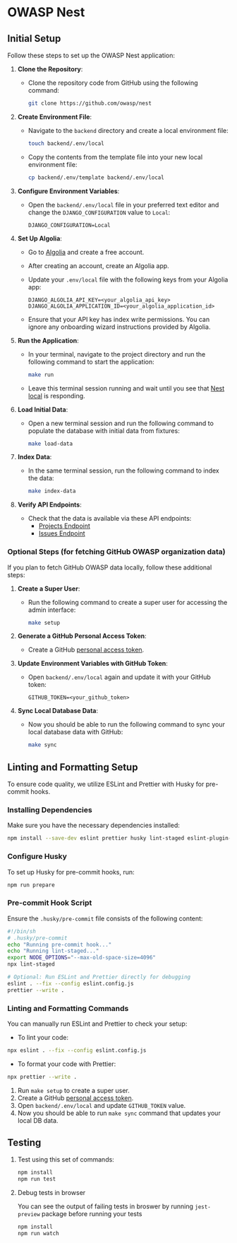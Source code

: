 # OWASP Nest

## Initial Setup

Follow these steps to set up the OWASP Nest application:

1. **Clone the Repository**:
   - Clone the repository code from GitHub using the following command:

     ```bash
     git clone https://github.com/owasp/nest
     ```

1. **Create Environment File**:
   - Navigate to the `backend` directory and create a local environment file:

     ```bash
     touch backend/.env/local
     ```

   - Copy the contents from the template file into your new local environment file:

     ```bash
     cp backend/.env/template backend/.env/local
     ```

1. **Configure Environment Variables**:
   - Open the `backend/.env/local` file in your preferred text editor and change the `DJANGO_CONFIGURATION` value to `Local`:

     ```plaintext
     DJANGO_CONFIGURATION=Local
     ```

1. **Set Up Algolia**:
   - Go to [Algolia](https://www.algolia.com/) and create a free account.
   - After creating an account, create an Algolia app.
   - Update your `.env/local` file with the following keys from your Algolia app:

     ```plaintext
     DJANGO_ALGOLIA_API_KEY=<your_algolia_api_key>
     DJANGO_ALGOLIA_APPLICATION_ID=<your_algolia_application_id>
     ```

   - Ensure that your API key has index write permissions. You can ignore any onboarding wizard instructions provided by Algolia.

1. **Run the Application**:
   - In your terminal, navigate to the project directory and run the following command to start the application:

     ```bash
     make run
     ```

   - Leave this terminal session running and wait until you see that [Nest local](http://localhost:8000/api/v1) is responding.

1. **Load Initial Data**:
   - Open a new terminal session and run the following command to populate the database with initial data from fixtures:

     ```bash
     make load-data
     ```

1. **Index Data**:
   - In the same terminal session, run the following command to index the data:

     ```bash
     make index-data
     ```

1. **Verify API Endpoints**:
   - Check that the data is available via these API endpoints:
     - [Projects Endpoint](http://localhost:8000/api/v1/owasp/search/project)
     - [Issues Endpoint](http://localhost:8000/api/v1/owasp/search/issue)

### Optional Steps (for fetching GitHub OWASP organization data)

If you plan to fetch GitHub OWASP data locally, follow these additional steps:

1. **Create a Super User**:
   - Run the following command to create a super user for accessing the admin interface:

     ```bash
     make setup
     ```

1. **Generate a GitHub Personal Access Token**:
   - Create a GitHub [personal access token](https://docs.github.com/en/authentication/keeping-your-account-and-data-secure/managing-your-personal-access-tokens).

1. **Update Environment Variables with GitHub Token**:
   - Open `backend/.env/local` again and update it with your GitHub token:

     ```plaintext
     GITHUB_TOKEN=<your_github_token>
     ```

1. **Sync Local Database Data**:
   - Now you should be able to run the following command to sync your local database data with GitHub:

     ```bash
     make sync
     ```

## Linting and Formatting Setup

To ensure code quality, we utilize ESLint and Prettier with Husky for pre-commit hooks.

### Installing Dependencies

Make sure you have the necessary dependencies installed:

```bash
npm install --save-dev eslint prettier husky lint-staged eslint-plugin-react eslint-plugin-react-hooks @typescript-eslint/eslint-plugin @typescript-eslint/parser eslint-config-prettier eslint-plugin-prettier
```

### Configure Husky

To set up Husky for pre-commit hooks, run:

```bash
npm run prepare
```

### Pre-commit Hook Script

Ensure the `.husky/pre-commit` file consists of the following content:

```bash
#!/bin/sh
# .husky/pre-commit
echo "Running pre-commit hook..."
echo "Running lint-staged..."
export NODE_OPTIONS="--max-old-space-size=4096"
npx lint-staged

# Optional: Run ESLint and Prettier directly for debugging
eslint . --fix --config eslint.config.js
prettier --write .
```

### Linting and Formatting Commands

You can manually run ESLint and Prettier to check your setup:

- To lint your code:

```bash
npx eslint . --fix --config eslint.config.js
```

- To format your code with Prettier:

```bash
npx prettier --write .
```

1. Run `make setup` to create a super user.
1. Create a GitHub [personal access token](https://docs.github.com/en/authentication/keeping-your-account-and-data-secure/managing-your-personal-access-tokens).
1. Open `backend/.env/local` and update `GITHUB_TOKEN` value.
1. Now you should be able to run `make sync` command that updates your local DB data.

## Testing

1. Test using this set of commands:

   ```sh
   npm install
   npm run test
   ```

1. Debug tests in browser

   You can see the output of failing tests in broswer by running `jest-preview` package before running your tests

   ```sh
   npm install
   npm run watch
   ```
